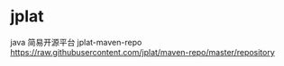 # jplat
java 简易开源平台
<repositories>
    <repository>
        <id>jplat-maven-repo</id>
        <url>https://raw.githubusercontent.com/jplat/maven-repo/master/repository</url>
    </repository>
</repositories>
